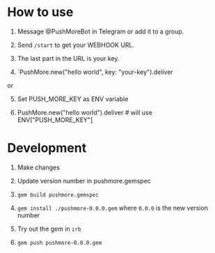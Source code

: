 # How to use

1. Message @PushMoreBot in Telegram or add it to a group.

2. Send `/start` to get your WEBHOOK URL.

3. The last part in the URL is your key.

4. `PushMore.new("hello world", key: "your-key").deliver

or

5. Set PUSH_MORE_KEY as ENV variable

6. PushMore.new("hello world").deliver # will use ENV["PUSH_MORE_KEY"]

# Development

1. Make changes

2. Update version number in pushmore.gemspec

3. `gem build pushmore.gemspec`

4. `gem install ./pushmore-0.0.0.gem` where `0.0.0` is the new version number

5. Try out the gem in `irb`

6. `gem push pushmore-0.0.0.gem`
